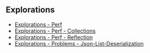## Explorations

- [Explorations - Perf](/posts/Explorations/Perf)
- [Explorations - Perf - Collections](/posts/Explorations/Perf/Collections)
- [Explorations - Perf - Reflection](/posts/Explorations/Perf/Reflection)
- [Explorations - Problems - Json-List-Deserialization](/posts/Explorations/Problems/Json-List-Deserialization)
